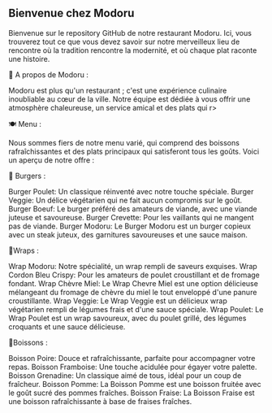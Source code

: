 <h2>Bienvenue chez Modoru</h2>

Bienvenue sur le repository GitHub de notre restaurant Modoru. Ici, vous trouverez tout ce que vous devez savoir sur notre merveilleux lieu de rencontre où la tradition rencontre la modernité, et où chaque plat raconte une histoire.


📜 A propos de Modoru :

Modoru est plus qu'un restaurant ; c'est une expérience culinaire inoubliable au cœur de la ville. Notre équipe est dédiée à vous offrir une atmosphère chaleureuse, un service amical et des plats qui r>

🍽 Menu :

Nous sommes fiers de notre menu varié, qui comprend des boissons rafraîchissantes et des plats principaux qui satisferont tous les goûts. Voici un aperçu de notre offre :

🍔 Burgers :

Burger Poulet: Un classique réinventé avec notre touche spéciale.
Burger Veggie: Un délice végétarien qui ne fait aucun compromis sur le goût.
Burger Boeuf: Le burger préféré des amateurs de viande, avec une viande juteuse et savoureuse.
Burger Crevette: Pour les vaillants qui ne mangent pas de viande.
Burger Modoru: Le Burger Modoru est un burger copieux avec un steak juteux, des garnitures savoureuses et une sauce maison.

🥪Wraps :

Wrap Modoru: Notre spécialité, un wrap rempli de saveurs exquises.
Wrap Cordon Bleu Crispy: Pour les amateurs de poulet croustillant et de fromage fondant.
Wrap Chèvre Miel: Le Wrap Chevre Miel est une option délicieuse mélangeant du fromage de chèvre du miel le tout enveloppé d'une panure croustillante.
Wrap Veggie: Le Wrap Veggie est un délicieux wrap végétarien rempli de légumes frais et d'une sauce spéciale.
Wrap Poulet: Le Wrap Poulet est un wrap savoureux, avec du poulet grillé, des légumes croquants et une sauce délicieuse.

🥤Boissons :

Boisson Poire: Douce et rafraîchissante, parfaite pour accompagner votre repas.
Boisson Framboise: Une touche acidulée pour égayer votre palette.
Boisson Grenadine: Un classique aimé de tous, idéal pour un coup de fraîcheur.
Boisson Pomme: La Boisson Pomme est une boisson fruitée avec le goût sucré des pommes fraîches.
Boisson Fraise: La Boisson Fraise est une boisson rafraîchissante à base de fraises fraîches.

